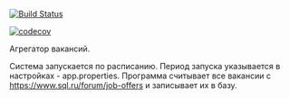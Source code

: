 [![Build Status](https://travis-ci.com/Katerina163/job4j_grabber.svg?branch=master)](https://travis-ci.com/Katerina163/job4j_grabber)

[![codecov](https://codecov.io/gh/Katerina163/job4j_grabber/branch/master/graph/badge.svg)](https://codecov.io/gh/Katerina163/job4j_grabber)

Агрегатор вакансий.

Система запускается по расписанию. Период запуска указывается в настройках - app.properties. Программа считывает все вакансии с https://www.sql.ru/forum/job-offers и записывает их в базу. 